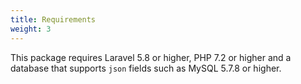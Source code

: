 ```yaml
---
title: Requirements
weight: 3
---
```


This package requires Laravel 5.8 or higher, PHP 7.2 or higher and a database that supports `json` fields such as MySQL 5.7.8 or higher.

